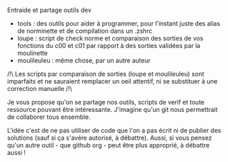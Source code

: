 Entraide et partage outils dev

- tools : des outils pour aider à programmer, pour l'instant juste des alias de norminette et de compilation dans un .zshrc
- loupe : script de check norme et comparaison des sorties de vos fonctions du c00 et c01 par rapport à des sorties validées par la moulinette
- moulileuleu : même chose, par un autre auteur

/!\ Les scripts par comparaison de sorties (loupe et moulileuleu) sont imparfaits et ne sauraient remplacer un oeil attentif, ni se substituer à une correction manuelle /!\

Je vous propose qu'on se partage nos outils, scripts de verif et toute ressource pouvant être intéressante.
J'imagine qu'un git nous permettrait de collaborer tous ensemble. 

L'idée c'est de ne pas utiliser de code que l'on a pas écrit ni de publier des solutions (sauf si ça s'avère autorisé, à débattre).
Aussi, si vous pensez qu'un autre outil - que github org - peut être plus approprié, à débattre aussi !
